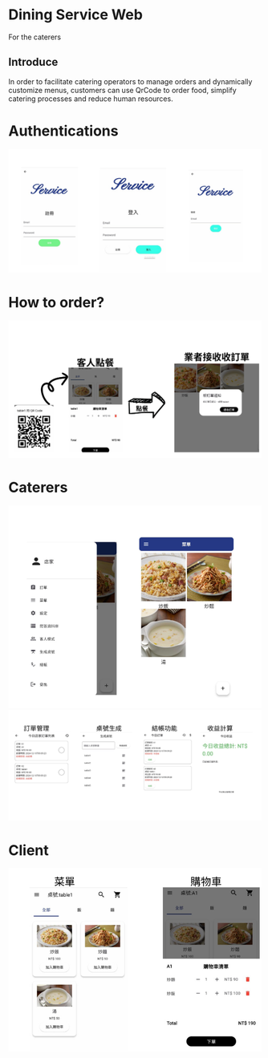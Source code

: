# Dining Service Web 

For the caterers

## Introduce 

In order to facilitate catering operators to manage orders and dynamically customize menus, customers can use QrCode to order food, simplify catering processes and reduce human resources.
# Authentications
![Authentications](images/login.png)
# How to order?
![How to order?](images/websocket.png)
# Caterers
![Caterers](images/store.png)
![Caterers](images/store2.png)
# Client
![Client](images/client.png)